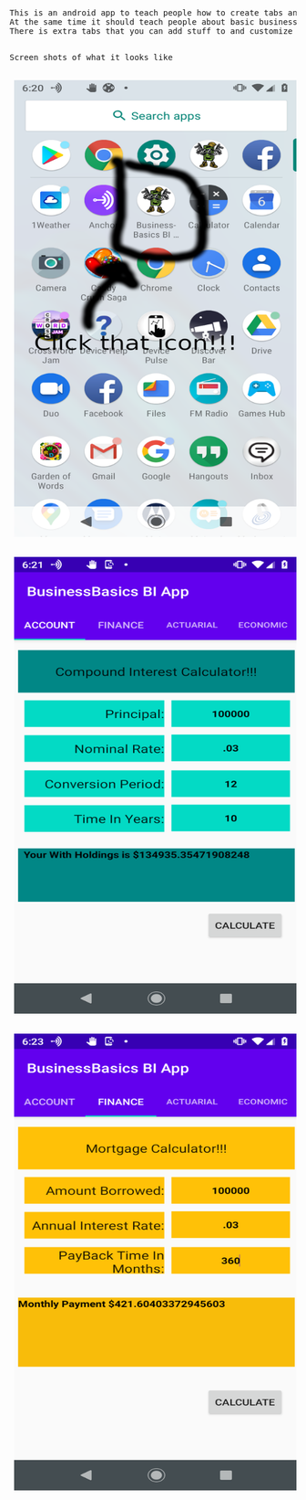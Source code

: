 <pre>
This is an android app to teach people how to create tabs and fragments for there apps.
At the same time it should teach people about basic business , accounting and finance mathematics.
There is extra tabs that you can add stuff to and customize as you like.
<pre>

Screen shots of what it looks like 
<br>
 <img src="BusinessBICON.png" alt="Business Basic BI" width="500" height="800"> 
<br>
 <img src="CompoundInterest.png" alt="Compound Interest Calculator Pix" width="500" height="800"> 
 <br>
 <img src="MortgageCalc.png" alt="Mortgage Calculator Picture" width="500" height="800"> 
